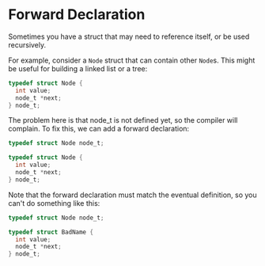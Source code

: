 # Forward Declaration

Sometimes you have a struct that may need to reference itself, or be used recursively.

For example, consider a `Node` struct that can contain other `Node`s. This might be useful for building a linked list or a tree:

```c
typedef struct Node {
  int value;
  node_t *next;
} node_t;
```

The problem here is that node_t is not defined yet, so the compiler will complain. To fix this, we can add a forward declaration:

```c
typedef struct Node node_t;

typedef struct Node {
  int value;
  node_t *next;
} node_t;
```

Note that the forward declaration must match the eventual definition, so you can't do something like this:

```c
typedef struct Node node_t;

typedef struct BadName {
  int value;
  node_t *next;
} node_t;
```
